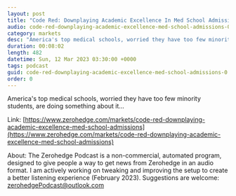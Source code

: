 ```yaml
---
layout: post
title: "Code Red: Downplaying Academic Excellence In Med School Admissions"
audio: code-red-downplaying-academic-excellence-med-school-admissions-0
category: markets
desc: "America's top medical schools, worried they have too few minority students, are doing something about it..."
duration: 00:08:02
length: 482
datetime: Sun, 12 Mar 2023 03:30:00 +0000
tags: podcast
guid: code-red-downplaying-academic-excellence-med-school-admissions-0
order: 0
---
```

America's top medical schools, worried they have too few minority students, are doing something about it...

Link: [https://www.zerohedge.com/markets/code-red-downplaying-academic-excellence-med-school-admissions](https://www.zerohedge.com/markets/code-red-downplaying-academic-excellence-med-school-admissions)

About: The Zerohedge Podcast is a non-commercial, automated program, designed to give people a way to get news from Zerohedge in an audio format.  I am actively working on tweaking and improving the setup to create a better listening experience (February 2023).  Suggestions are welcome: [zerohedgePodcast@outlook.com](mailto:zerohedgePodcast@outlook.com)